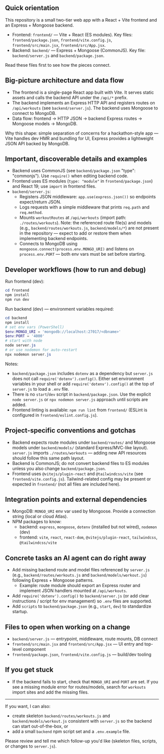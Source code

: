 ## Quick orientation

This repository is a small two-tier web app with a React + Vite frontend and an Express + Mongoose backend.

- Frontend: `frontend/` — Vite + React (ES modules). Key files: `frontend/package.json`, `frontend/vite.config.js`, `frontend/src/main.jsx`, `frontend/src/App.jsx`.
- Backend: `backend/` — Express + Mongoose (CommonJS). Key file: `backend/server.js` and `backend/package.json`.

Read these files first to see how the pieces connect.

## Big-picture architecture and data flow

- The frontend is a single-page React app built with Vite. It serves static assets and calls the backend API under the `/api/*` prefix.
- The backend implements an Express HTTP API and registers routes on `/api/workouts` (see `backend/server.js`). The backend uses Mongoose to connect to MongoDB.
- Data flow: frontend -> HTTP JSON -> backend Express routes -> Mongoose models -> MongoDB.

Why this shape: simple separation of concerns for a hackathon-style app — Vite handles dev HMR and bundling for UI, Express provides a lightweight JSON API backed by MongoDB.

## Important, discoverable details and examples

- Backend uses CommonJS (see `backend/package.json` "type": "commonjs"). Use `require()` when editing backend code.
- Frontend uses ES modules (`type: "module"` in `frontend/package.json`) and React 19; use `import` in frontend files.
- `backend/server.js`:
  - Registers JSON middleware: `app.use(express.json())` so endpoints expect/return JSON.
  - Logs requests with a simple middleware that prints `req.path` and `req.method`.
  - Mounts `workoutRoutes` at `/api/workouts` (import path: `./routes/workouts`). Note: the referenced route file(s) and models (e.g., `backend/routes/workouts.js`, `backend/models/*`) are not present in the repository — expect to add or restore them when implementing backend endpoints.
  - Connects to MongoDB using `mongoose.connect(process.env.MONGO_URI)` and listens on `process.env.PORT` — both env vars must be set before starting.

## Developer workflows (how to run and debug)

Run frontend (dev):

```powershell
cd frontend
npm install
npm run dev
```

Run backend (dev) — environment variables required:

```powershell
cd backend
npm install
# set env vars (PowerShell)
$env:MONGO_URI = 'mongodb://localhost:27017/<dbname>'
$env:PORT = '4000'
# start with node
node server.js
# or use nodemon for auto-restart
npx nodemon server.js
```

Notes:

- `backend/package.json` includes `dotenv` as a dependency but `server.js` does not call `require('dotenv').config()`. Either set environment variables in your shell or add `require('dotenv').config()` at the top of `server.js` to load a `.env` file.
- There is no `start`/`dev` script in `backend/package.json`. Use the explicit `node server.js` or `npx nodemon server.js` approach until scripts are added.
- Frontend linting is available: `npm run lint` from `frontend/` (ESLint is configured in `frontend/eslint.config.js`).

## Project-specific conventions and gotchas

- Backend expects route modules under `backend/routes/` and Mongoose models under `backend/models/` (standard Express/MVC-like layout). `server.js` imports `./routes/workouts` — adding new API resources should follow this same path layout.
- Backend is CommonJS; do not convert backend files to ES modules unless you also change `backend/package.json`.
- Frontend uses `@vitejs/plugin-react` and `@tailwindcss/vite` (see `frontend/vite.config.js`). Tailwind-related config may be present or expected in `frontend/` (not all files are included here).

## Integration points and external dependencies

- MongoDB: `MONGO_URI` env var used by Mongoose. Provide a connection string (local or cloud Atlas).
- NPM packages to know:
  - backend: `express`, `mongoose`, `dotenv` (installed but not wired), `nodemon` (dev)
  - frontend: `vite`, `react`, `react-dom`, `@vitejs/plugin-react`, `tailwindcss`, `@tailwindcss/vite`

## Concrete tasks an AI agent can do right away

- Add missing backend route and model files referenced by `server.js` (e.g., `backend/routes/workouts.js` and `backend/models/workout.js`) following Express + Mongoose patterns.
  - Example: route module should export an Express router and implement JSON handlers mounted at `/api/workouts`.
- Add `require('dotenv').config()` to `backend/server.js` (or add clear instructions / script for env management) so `.env` files are supported.
- Add `scripts` to `backend/package.json` (e.g., `start`, `dev`) to standardize startup.

## Files to open when working on a change

- `backend/server.js` — entrypoint, middleware, route mounts, DB connect
- `frontend/src/main.jsx` and `frontend/src/App.jsx` — UI entry and top-level component
- `frontend/package.json`, `frontend/vite.config.js` — build/dev tooling

## If you get stuck

- If the backend fails to start, check that `MONGO_URI` and `PORT` are set. If you see a missing module error for routes/models, search for `workouts` import sites and add the missing files.

---

If you want, I can also:

- create skeleton `backend/routes/workouts.js` and `backend/models/workout.js` consistent with `server.js` so the backend can start out-of-the-box, or
- add a small `backend` npm script set and a `.env.example` file.

Please review and tell me which follow-up you'd like (skeleton files, scripts, or changes to `server.js`).
